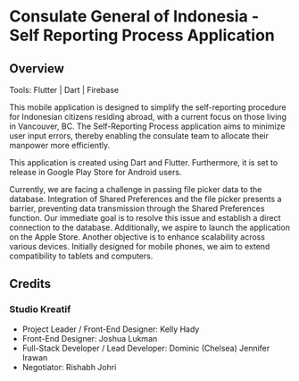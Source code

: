 # Consulate General of Indonesia - Self Reporting Process Application

## Overview

Tools: Flutter | Dart | Firebase

This mobile application is designed to simplify the self-reporting procedure for Indonesian citizens residing abroad, with a current focus on those living in Vancouver, BC. The Self-Reporting Process application aims to minimize user input errors, thereby enabling the consulate team to allocate their manpower more efficiently.


This application is created using Dart and Flutter. Furthermore, it is set to release in Google Play Store for Android users. 


Currently, we are facing a challenge in passing file picker data to the database. Integration of Shared Preferences and the file picker presents a barrier, preventing data transmission through the Shared Preferences function. Our immediate goal is to resolve this issue and establish a direct connection to the database. Additionally, we aspire to launch the application on the Apple Store. Another objective is to enhance scalability across various devices. Initially designed for mobile phones, we aim to extend compatibility to tablets and computers.

## Credits

### Studio Kreatif

- Project Leader / Front-End Designer: Kelly Hady
- Front-End Designer: Joshua Lukman
- Full-Stack Developer / Lead Developer: Dominic (Chelsea) Jennifer Irawan
- Negotiator: Rishabh Johri
